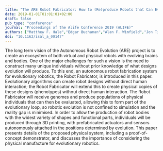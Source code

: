 ```yaml
---
title: "The ARE Robot Fabricator: How to (Re)produce Robots that Can Evolve in the Real World"
date: 2019-01-01T01:01:01+02:00
draft: false
pub_type: "conference"
journal: "Proceedings of the Alife Conference 2019 (ALIFE)"
authors: ["Matthew F. Hale","Edgar Buchanan","Alan F. Winfield","Jon Timmis","Emma Hart","A.E. Eiben","Mike Angus","Frank Veenstra","Wei Li","Robert Woolley","Matteo De Carlo","Andy M. Tyrrell"]
doi: "10.1162/isal_a_00147"
---
```


The long term vision of the Autonomous Robot Evolution (ARE) project is to create an ecosystem of both virtual and physical robots with evolving brains and bodies. One of the major challenges for such a vision is the need to construct many unique individuals without prior knowledge of what designs evolution will produce. To this end, an autonomous robot fabrication system for evolutionary robotics, the Robot Fabricator, is introduced in this paper. Evolutionary algorithms can create robot designs without direct human interaction; the Robot Fabricator will extend this to create physical copies of these designs (phenotypes) without direct human interaction. The Robot Fabricator will receive genomes and produce populations of physical individuals that can then be evaluated, allowing this to form part of the evolutionary loop, so robotic evolution is not confined to simulation and the reality gap is minimised. In order to allow the production of robot bodies with the widest variety of shapes and functional parts, individuals will be produced through 3D printing, with prefabricated actuators and sensors autonomously attached in the positions determined by evolution. This paper presents details of the proposed physical system, including a proof-of-concept demonstrator, and discusses the importance of considering the physical manufacture for evolutionary robotics.
